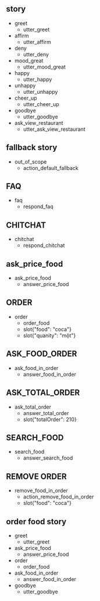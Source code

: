 ## story 
* greet
  - utter_greet
* affirm  
  - utter_affirm
* deny
  - utter_deny
* mood_great
  - utter_mood_great
* happy
  - utter_happy
* unhappy
  - utter_unhappy
* cheer_up
  - utter_cheer_up
* goodbye
  - utter_goodbye
* ask_view_restaurant
  - utter_ask_view_restaurant


## fallback story
* out_of_scope
  - action_default_fallback

## FAQ
* faq
   - respond_faq

## CHITCHAT
* chitchat
   - respond_chitchat

## ask_price_food
* ask_price_food
  - answer_price_food

## ORDER 
* order
   - order_food
   - slot{"food": "coca"}
   - slot{"quanity": "một"}

## ASK_FOOD_ORDER
* ask_food_in_order
   - answer_food_in_order

## ASK_TOTAL_ORDER
* ask_total_order
   - answer_total_order
   - slot{"totalOrder": 210}

## SEARCH_FOOD
* search_food
   - answer_search_food

## REMOVE ORDER
* remove_food_in_order
   - action_remove_food_in_order
   - slot{"food": "coca"}

## order food story
* greet
  - utter_greet
* ask_price_food
  - answer_price_food
* order
   - order_food
* ask_food_in_order
   - answer_food_in_order
* goodbye
  - utter_goodbye

